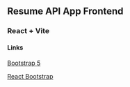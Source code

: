 ## Resume API App Frontend
### React + Vite 


#### Links
[Bootstrap 5](https://getbootstrap.com/docs/5.0/getting-started/introduction/)

[React Bootstrap](https://react-bootstrap.netlify.app/docs/getting-started/introduction)